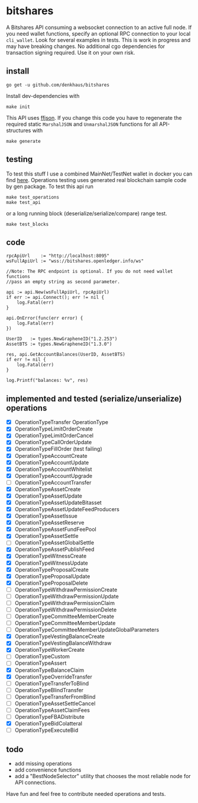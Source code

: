 # bitshares

A Bitshares API consuming a websocket connection to an active full node. If you need wallet functions, specify an optional RPC connection to your local `cli_wallet`. 
Look for several examples in tests. This is work in progress and may have breaking changes. 
No additional cgo dependencies for transaction signing required. 
Use it on your own risk. 


## install
```
go get -u github.com/denkhaus/bitshares
```

Install dev-dependencies with
```
make init
```

This API uses [ffjson](https://github.com/pquerna/ffjson). 
If you change this code you have to regenerate the required static `MarshalJSON` and `UnmarshalJSON` functions for all API-structures with

```
make generate
```

## testing

To test this stuff I use a combined MainNet/TestNet wallet in docker you can find [here](https://github.com/denkhaus/bitshares-docker).
Operations testing uses generated real blockchain sample code by gen package. To test this api run
```
make test_operations
make test_api
```

or a long running block (deserialize/serialize/compare) range test.

```
make test_blocks
```
## code
```
rpcApiUrl    := "http://localhost:8095" 
wsFullApiUrl := "wss://bitshares.openledger.info/ws"

//Note: The RPC endpoint is optional. If you do not need wallet functions
//pass an empty string as second parameter.

api := api.New(wsFullApiUrl, rpcApiUrl)
if err := api.Connect(); err != nil {
	log.Fatal(err)
}

api.OnError(func(err error) {
	log.Fatal(err)
})

UserID   := types.NewGrapheneID("1.2.253") 
AssetBTS := types.NewGrapheneID("1.3.0") 

res, api.GetAccountBalances(UserID, AssetBTS)
if err != nil {
	log.Fatal(err)
}

log.Printf("balances: %v", res)

```
## implemented and tested (serialize/unserialize) operations

- [x] OperationTypeTransfer OperationType
- [x] OperationTypeLimitOrderCreate
- [x] OperationTypeLimitOrderCancel
- [x] OperationTypeCallOrderUpdate
- [x] OperationTypeFillOrder (test failing)
- [x] OperationTypeAccountCreate
- [x] OperationTypeAccountUpdate
- [x] OperationTypeAccountWhitelist
- [x] OperationTypeAccountUpgrade
- [ ] OperationTypeAccountTransfer 
- [x] OperationTypeAssetCreate
- [x] OperationTypeAssetUpdate
- [x] OperationTypeAssetUpdateBitasset
- [x] OperationTypeAssetUpdateFeedProducers
- [x] OperationTypeAssetIssue
- [x] OperationTypeAssetReserve
- [x] OperationTypeAssetFundFeePool
- [x] OperationTypeAssetSettle
- [ ] OperationTypeAssetGlobalSettle 
- [x] OperationTypeAssetPublishFeed
- [x] OperationTypeWitnessCreate
- [x] OperationTypeWitnessUpdate
- [x] OperationTypeProposalCreate
- [x] OperationTypeProposalUpdate
- [x] OperationTypeProposalDelete
- [ ] OperationTypeWithdrawPermissionCreate              
- [ ] OperationTypeWithdrawPermissionUpdate              
- [ ] OperationTypeWithdrawPermissionClaim               
- [ ] OperationTypeWithdrawPermissionDelete              
- [ ] OperationTypeCommitteeMemberCreate                 
- [ ] OperationTypeCommitteeMemberUpdate                 
- [ ] OperationTypeCommitteeMemberUpdateGlobalParameters 
- [x] OperationTypeVestingBalanceCreate
- [x] OperationTypeVestingBalanceWithdraw
- [x] OperationTypeWorkerCreate
- [ ] OperationTypeCustom 
- [ ] OperationTypeAssert 
- [x] OperationTypeBalanceClaim
- [x] OperationTypeOverrideTransfer
- [ ] OperationTypeTransferToBlind   
- [ ] OperationTypeBlindTransfer     
- [ ] OperationTypeTransferFromBlind 
- [ ] OperationTypeAssetSettleCancel 
- [ ] OperationTypeAssetClaimFees    
- [ ] OperationTypeFBADistribute     
- [x] OperationTypeBidColatteral
- [ ] OperationTypeExecuteBid 

## todo
- add missing operations
- add convenience functions
- add a "BestNodeSelector" utility that chooses the most reliable node for API connections.


Have fun and feel free to contribute needed operations and tests.